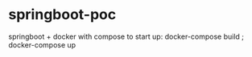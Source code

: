 # springboot-poc
springboot + docker with compose
to start up: docker-compose build ; docker-compose up